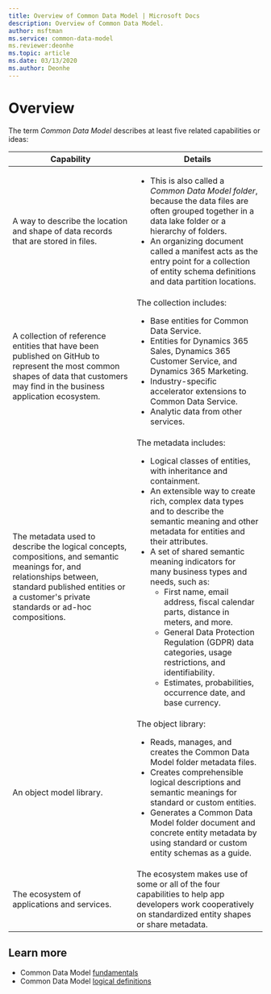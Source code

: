 ```yaml
---
title: Overview of Common Data Model | Microsoft Docs
description: Overview of Common Data Model.
author: msftman
ms.service: common-data-model
ms.reviewer:deonhe
ms.topic: article
ms.date: 03/13/2020
ms.author: Deonhe
---
```


# Overview

The term *Common Data Model* describes at least five related capabilities or ideas:

Capability | Details
---|---
A way to describe the location and shape of data records that are stored in files.|  <UL><LI>This is also called a *Common Data Model folder*, because the data files are often grouped together in a data lake folder or a hierarchy of folders. </LI><LI>An organizing document called a manifest acts as the entry point for a collection of entity schema definitions and data partition locations.</LI></UL>
A collection of reference entities that have been published on GitHub to represent the most common shapes of data that customers may find in the business application ecosystem. | The collection includes:<UL><LI>Base entities for Common Data Service.<LI>Entities for Dynamics 365 Sales, Dynamics 365 Customer Service, and Dynamics 365 Marketing.<LI>Industry-specific accelerator extensions to Common Data Service.<LI>Analytic data from other services.
</UL>The metadata used to describe the logical concepts, compositions, and semantic meanings for, and relationships between, standard published entities or a customer's private standards or ad-hoc compositions. | The metadata includes: <ul><li>Logical classes of entities, with inheritance and containment.<li>An extensible way to create rich, complex data types and to describe the semantic meaning and other metadata for entities and their attributes.<li>A set of shared semantic meaning indicators for many business types and needs, such as:<ul><li>First name, email address, fiscal calendar parts, distance in meters, and more.<li>General Data Protection Regulation (GDPR) data categories, usage restrictions, and identifiability.<li>Estimates, probabilities, occurrence date, and base currency.</ul>
An object model library.| The object library:<ul><li>Reads, manages, and creates the Common Data Model folder metadata files.<li>Creates comprehensible logical descriptions and semantic meanings for standard or custom entities.<li>Generates a Common Data Model folder document and concrete entity metadata by using standard or custom entity schemas as a guide.</li></ul>
The ecosystem of applications and services. | The ecosystem makes use of some or all of the four capabilities to help app developers work cooperatively on standardized entity shapes or share metadata.

## Learn more

- Common Data Model [fundamentals](fundamentals.md)
- Common Data Model [logical definitions](logical-definitions.md)



